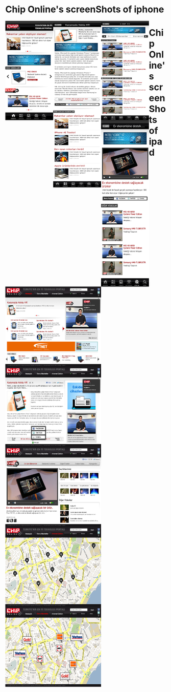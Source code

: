 # Chip Online's screenShots of iphone

<img align="left" width="150" height="310" src="https://github.com/cuongdh1912/ChipOnlineScreenShots/blob/master/Chip-iphone-mainpage.jpg">
<img align="left" width="150" height="520" src="https://github.com/cuongdh1912/ChipOnlineScreenShots/blob/master/Chip-iphone-detail.jpg">
<img align="left" width="150" height="310" src="https://github.com/cuongdh1912/ChipOnlineScreenShots/blob/master/Chip-iphone-Chiptv.jpg">
<img align="left" width="150" height="520" src="https://github.com/cuongdh1912/ChipOnlineScreenShots/blob/master/Chip-iphone-Chiptv-Detail.jpg">

# Chip Online's screenShots of ipad

<img align="left" width="300" height="250" src="https://github.com/cuongdh1912/ChipOnlineScreenShots/blob/master/Chip_ipad_mainpage.jpg">
<img align="left" width="300" height="250" src="https://github.com/cuongdh1912/ChipOnlineScreenShots/blob/master/Chip_ipad_Detail.jpg">
<img align="left" width="300" height="250" src="https://github.com/cuongdh1912/ChipOnlineScreenShots/blob/master/Chip_ipad_video.jpg">
<img align="left" width="300" height="250" src="https://github.com/cuongdh1912/ChipOnlineScreenShots/blob/master/Chip_ipad_internetcafe.jpg">
<img align="left" width="300" height="250" src="https://github.com/cuongdh1912/ChipOnlineScreenShots/blob/master/Chip_ipad_technologymarket.jpg">
